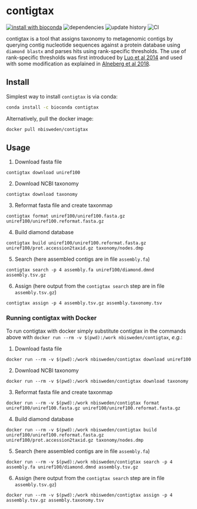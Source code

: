 # contigtax
[![install with bioconda](https://img.shields.io/badge/install%20with-bioconda-brightgreen.svg?style=flat-square)](http://bioconda.github.io/recipes/contigtax/README.html) ![dependencies](https://img.shields.io/conda/pn/bioconda/contigtax.svg) ![update history](https://img.shields.io/github/last-commit/johnne/contigtax/master.svg) ![CI](https://github.com/NBISweden/contigtax/workflows/CI/badge.svg?branch=master)

contigtax is a tool that assigns taxonomy to metagenomic contigs by querying 
contig nucleotide sequences against a protein database using `diamond blastx` 
and parses hits using rank-specific thresholds. The use of rank-specific 
thresholds was first introduced by [Luo et al 2014](https://academic.oup.com/nar/article/42/8/e73/1076763)
and used with some modification as explained in [Alneberg et al 2018](https://www.nature.com/articles/sdata2018146).

## Install
Simplest way to install `contigtax` is via conda:
```bash
conda install -c bioconda contigtax
```

Alternatively, pull the docker image:
```bash
docker pull nbisweden/contigtax
```

## Usage

1. Download fasta file
```
contigtax download uniref100
```

2. Download NCBI taxonomy
```
contigtax download taxonomy
```

3. Reformat fasta file and create taxonmap
```
contigtax format uniref100/uniref100.fasta.gz uniref100/uniref100.reformat.fasta.gz
```

4. Build diamond database
```
contigtax build uniref100/uniref100.reformat.fasta.gz uniref100/prot.accession2taxid.gz taxonomy/nodes.dmp
```

5. Search (here assembled contigs are in file `assembly.fa`)
```
contigtax search -p 4 assembly.fa uniref100/diamond.dmnd assembly.tsv.gz
```

6. Assign (here output from the `contigtax search` step are in file `assembly.tsv.gz`)
```
contigtax assign -p 4 assembly.tsv.gz assembly.taxonomy.tsv
```

### Running contigtax with Docker

To run contigtax with docker simply substitute contigtax in the commands above with
`docker run --rm -v $(pwd):/work nbisweden/contigtax`, _e.g._:

1. Download fasta file 
```
docker run --rm -v $(pwd):/work nbisweden/contigtax download uniref100
```

2. Download NCBI taxonomy
```
docker run --rm -v $(pwd):/work nbisweden/contigtax download taxonomy
```

3. Reformat fasta file and create taxonmap
```
docker run --rm -v $(pwd):/work nbisweden/contigtax format uniref100/uniref100.fasta.gz uniref100/uniref100.reformat.fasta.gz
```

4. Build diamond database
```
docker run --rm -v $(pwd):/work nbisweden/contigtax build uniref100/uniref100.reformat.fasta.gz uniref100/prot.accession2taxid.gz taxonomy/nodes.dmp
```

5. Search (here assembled contigs are in file `assembly.fa`)
```
docker run --rm -v $(pwd):/work nbisweden/contigtax search -p 4 assembly.fa uniref100/diamond.dmnd assembly.tsv.gz
```

6. Assign (here output from the `contigtax search` step are in file `assembly.tsv.gz`)
```
docker run --rm -v $(pwd):/work nbisweden/contigtax assign -p 4 assembly.tsv.gz assembly.taxonomy.tsv
```
